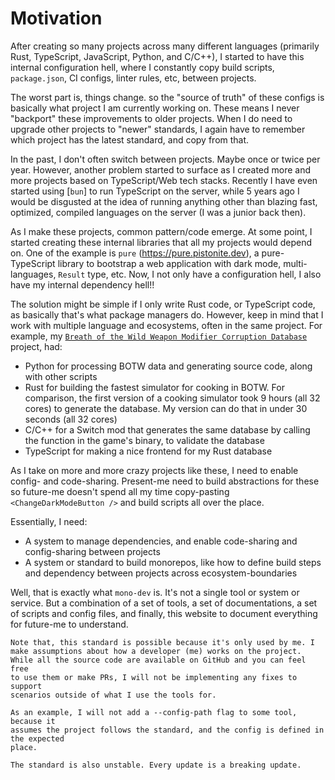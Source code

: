 # Motivation

After creating so many projects across many different languages
(primarily Rust, TypeScript, JavaScript, Python, and C/C++),
I started to have this internal configuration hell, where
I constantly copy build scripts, `package.json`, CI configs,
linter rules, etc, between projects. 

The worst part is, things change. so the "source of truth"
of these configs is basically what project I am currently working
on. These means I never "backport" these improvements to older projects.
When I do need to upgrade other projects to "newer" standards,
I again have to remember which project has the latest standard,
and copy from that.

In the past, I don't often switch between projects. Maybe once or twice
per year. However, another problem started to surface as I created
more and more projects based on TypeScript/Web tech stacks.
Recently I have even started using [`bun`] to run TypeScript on the server,
while 5 years ago I would be disgusted at the idea of running anything
other than blazing fast, optimized, compiled languages on the server (I was a junior
back then). 

As I make these projects, common pattern/code emerge.
At some point, I started creating these internal libraries that 
all my projects would depend on. One of the example is `pure` (https://pure.pistonite.dev),
a pure-TypeScript library to bootstrap a web application with dark mode,
multi-languages, `Result` type, etc. Now, I not only have a configuration
hell, I also have my internal dependency hell!!

The solution might be simple if I only write Rust code, or TypeScript code,
as basically that's what package managers do. However,
keep in mind that I work with multiple language and ecosystems,
often in the same project. For example, my 
[`Breath of the Wild Weapon Modifier Corruption Database`](https://github.com/Pistonite/botw-recipe)
project, had:
- Python for processing BOTW data and generating source code, along with other scripts
- Rust for building the fastest simulator for cooking in BOTW. For comparison, the first
  version of a cooking simulator took 9 hours (all 32 cores) to generate the database.
  My version can do that in under 30 seconds (all 32 cores)
- C/C++ for a Switch mod that generates the same database by calling the function in the game's binary,
  to validate the database
- TypeScript for making a nice frontend for my Rust database

As I take on more and more crazy projects like these, I need to enable config- and code-sharing.
Present-me need to build abstractions for these so future-me doesn't spend all my time copy-pasting
`<ChangeDarkModeButton />` and build scripts all over the place.

Essentially, I need:
- A system to manage dependencies, and enable code-sharing and config-sharing between projects
- A system or standard to build monorepos, like how to define build steps and dependency between
  projects across ecosystem-boundaries

Well, that is exactly what `mono-dev` is. It's not a single tool or system or service.
But a combination of a set of tools, a set of documentations, a set of scripts and config files,
and finally, this website to document everything for future-me to understand.

```admonish danger
Note that, this standard is possible because it's only used by me. I
make assumptions about how a developer (me) works on the project.
While all the source code are available on GitHub and you can feel free
to use them or make PRs, I will not be implementing any fixes to support
scenarios outside of what I use the tools for.

As an example, I will not add a --config-path flag to some tool, because it
assumes the project follows the standard, and the config is defined in the expected
place.

The standard is also unstable. Every update is a breaking update.
```
